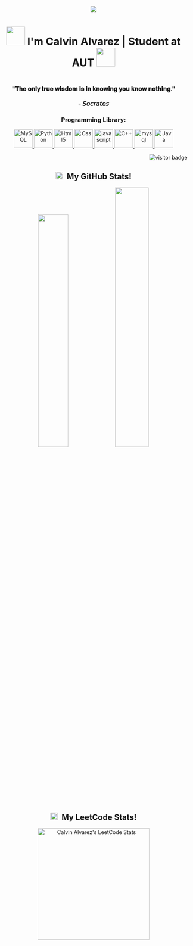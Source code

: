 <body>
  <div align="center">
    <img src="https://capsule-render.vercel.app/api?type=rounded&color=gradient&text=%20🎯%20Welcome%20to%20my%20GitHub%20profile%20🎯%20&fontAlign=50&fontSize=30&textBg=true" />
  </div>
  <h1 align="center">
    <img src="https://i.giphy.com/media/fvT2uzkzsSWmmkvl5g/giphy.webp" width="50"> I'm Calvin Alvarez | Student at AUT
    <img src="https://i.giphy.com/media/dxPLabTzMtv70CSlX0/giphy.webp" width="50">
  </h1>
  <h3 align="center">
    <br>"𝐓𝐡𝐞 𝐨𝐧𝐥𝐲 𝐭𝐫𝐮𝐞 𝐰𝐢𝐬𝐝𝐨𝐦 𝐢𝐬 𝐢𝐧 𝐤𝐧𝐨𝐰𝐢𝐧𝐠 𝐲𝐨𝐮 𝐤𝐧𝐨𝐰 𝐧𝐨𝐭𝐡𝐢𝐧𝐠."<br><br>- 𝘚𝘰𝘤𝘳𝘢𝘵𝘦𝘴
  </h3>
  <h3 align="center">Programming Library:</h3>
  <p align="center">
    <a href="https://www.mysql.com/" target="_blank">
      <img src="https://img.icons8.com/external-flat-juicy-fish/60/000000/external-sql-coding-and-development-flat-flat-juicy-fish.png" alt="MySQL" width="50" height="50"/>
    </a>
    <a href="https://www.python.org/" target="_blank">
      <img src="https://img.icons8.com/color/144/000000/python--v1.png" alt="Python" width="50" height="50"/>
    </a>
    <a href="https://www.w3.org/html/" target="_blank">
      <img src="https://img.icons8.com/color/144/000000/html-5--v1.png" alt="Html5" width="50" height="50"/>
    </a>
    <a href="https://www.w3schools.com/css/" target="_blank">
      <img src="https://img.icons8.com/color/150/000000/css3.png" alt="Css" width="50" height="50"/>
    </a>
    <a href="https://developer.mozilla.org/en-US/docs/Web/JavaScript" target="_blank">
      <img src="https://img.icons8.com/color/144/000000/javascript--v1.png" alt="javascript" width="50" height="50"/>
    </a>
    <a href="https://www.cplusplus.com/doc/tutorial/" target="_blank">
      <img src="https://img.icons8.com/color/144/000000/c-plus-plus-logo.png" alt="C++" width="50" height="50"/>
    </a>
    <a href="https://www.programiz.com/c-programming" target="_blank">
      <img src="https://img.icons8.com/color/144/000000/c-programming.png" alt="mysql" width="50" height="50"/>
    </a>
    <a href="https://www.java.com/en/" target="_blank">
      <img src="https://img.icons8.com/color/48/java-coffee-cup-logo--v1.png" alt="Java" width="50" height="50"/>
    </a>
  </p>
  <p align="right">
    <img src="https://visitor-badge.laobi.icu/badge?page_id=calvin-alvrz" alt="visitor badge"/>
  </p>
  <h2 align="center">
    <img src="https://i.giphy.com/media/IdyAQJVN2kVPNUrojM/giphy.webp" width="20"> &nbsp;My GitHub Stats!
  </h2>
  <p align="center">
    <img width="40%" src="https://github-readme-stats.vercel.app/api?username=calvin-alvrz&show_icons=true&theme=transparent" /> 
    <img width="42.28%" src="https://github-readme-streak-stats.herokuapp.com/?user=calvin-alvrz&theme=transparent" />
  </p>
  <h2 align="center">
    <img src="https://i.giphy.com/media/IdyAQJVN2kVPNUrojM/giphy.webp" width="20"> &nbsp;My LeetCode Stats!
  </h2>
  <p align="center">
    <a href="https://leetcode.com/calvin_alvrz/" target="_blank">
      <img title="Calvin Alvarez's LeetCode Stats" alt="Calvin Alvarez's LeetCode Stats" src="https://leetcard.jacoblin.cool/calvin_alvrz?theme=dark&font=DM%20Mono&ext=heatmap" width="300" />
    </a>
  </p>
